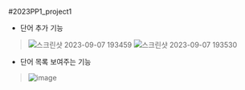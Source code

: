#2023PP1_project1
- 단어 추가 기능
> ![스크린샷 2023-09-07 193459](https://github.com/poly0112/2023PP1_project1/assets/130718296/39d461fb-cfdb-41fd-a2e4-594c19e591b3)
> ![스크린샷 2023-09-07 193530](https://github.com/poly0112/2023PP1_project1/assets/130718296/9f34f889-1f8b-4425-8380-beb1e2e82aad)
- 단어 목록 보여주는 기능
> ![image](https://github.com/poly0112/2023PP1_project1/assets/130718296/8edd940d-7490-4b3b-a15d-c9dc3a7796e9)
